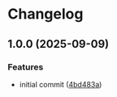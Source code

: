 # Changelog

## 1.0.0 (2025-09-09)


### Features

* initial commit ([4bd483a](https://github.com/integratop/retailcrm-bot-api-effect/commit/4bd483adcd4e82d24f9e2e2eac4a809a0e59c00f))
